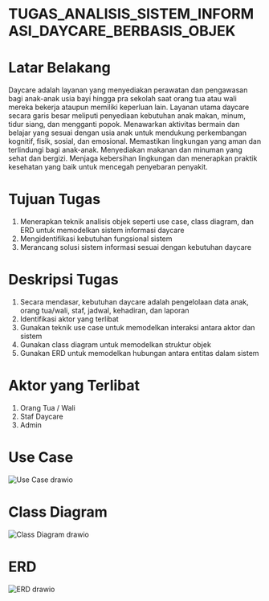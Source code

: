 # TUGAS_ANALISIS_SISTEM_INFORMASI_DAYCARE_BERBASIS_OBJEK

# Latar Belakang
Daycare adalah layanan yang menyediakan perawatan dan pengawasan bagi anak-anak usia bayi hingga pra sekolah saat orang tua atau wali mereka bekerja ataupun memiliki keperluan lain. Layanan utama daycare secara garis besar meliputi penyediaan kebutuhan anak makan, minum, tidur siang, dan mengganti popok. Menawarkan aktivitas bermain dan belajar yang sesuai dengan usia anak untuk mendukung perkembangan kognitif, fisik, sosial, dan emosional. Memastikan lingkungan yang aman dan terlindungi bagi anak-anak. Menyediakan makanan dan minuman yang sehat dan bergizi. Menjaga kebersihan lingkungan dan menerapkan praktik kesehatan yang baik untuk mencegah penyebaran penyakit.

# Tujuan Tugas
1. Menerapkan teknik analisis objek seperti use case, class diagram, dan ERD untuk memodelkan sistem informasi daycare
2. Mengidentifikasi kebutuhan fungsional sistem
3. Merancang solusi sistem informasi sesuai dengan kebutuhan daycare

# Deskripsi Tugas
1. Secara mendasar, kebutuhan daycare adalah pengelolaan data anak, orang tua/wali, staf, jadwal, kehadiran, dan laporan
2. Identifikasi aktor yang terlibat
3. Gunakan teknik use case untuk memodelkan interaksi antara aktor dan sistem
4. Gunakan class diagram untuk memodelkan struktur objek
5. Gunakan ERD untuk memodelkan hubungan antara entitas dalam sistem

# Aktor yang Terlibat
1. Orang Tua / Wali
2. Staf Daycare
3. Admin

# Use Case
![Use Case drawio](https://github.com/MatthewAldhinoSirait/TUGAS_ANALISIS_SISTEM_INFORMASI_DAYCARE_BERBASIS_OBJEK/assets/148308997/a9803379-8953-48ce-8a9f-bba6d5a8b5ab)

# Class Diagram
![Class Diagram drawio](https://github.com/MatthewAldhinoSirait/TUGAS_ANALISIS_SISTEM_INFORMASI_DAYCARE_BERBASIS_OBJEK/assets/148308997/f25d344c-03d9-4c90-aa33-ad0db6264915)

# ERD
![ERD drawio](https://github.com/MatthewAldhinoSirait/TUGAS_ANALISIS_SISTEM_INFORMASI_DAYCARE_BERBASIS_OBJEK/assets/148308997/9eb2d89b-15f9-4de9-81fd-9a4ab17529da)
